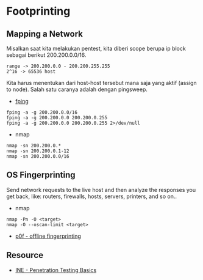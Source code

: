 # Footprinting

## Mapping a Network
Misalkan saat kita melakukan pentest, kita diberi scope berupa ip block sebagai berikut 200.200.0.0/16. 
```
range -> 200.200.0.0 - 200.200.255.255
2^16 -> 65536 host
```
Kita harus menentukan dari host-host tersebut mana saja yang aktif (assign to node). Salah satu caranya adalah dengan pingsweep.
- [fping](https://github.com/schweikert/fping)</br>
```
fping -a -g 200.200.0.0/16
fping -a -g 200.200.0.0 200.200.0.255
fping -a -g 200.200.0.0 200.200.0.255 2>/dev/null
```
- nmap</br>
```
nmap -sn 200.200.0.*
nmap -sn 200.200.0.1-12
nmap -sn 200.200.0.0/16
```
## OS Fingerprinting
Send network requests to the live host and then analyze the responses you get back, like: routers, firewalls, hosts, servers, printers, and so on..
- nmap</br>
```
nmap -Pn -O <target>
nmap -O --oscan-limit <target>
```
- [p0f - offline fingerprinting](https://lcamtuf.coredump.cx/p0f3/)

## Resource
- [INE - Penetration Testing Basics](https://my.ine.com/CyberSecurity/courses/6f986ca5/penetration-testing-basics)
